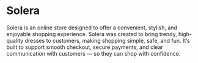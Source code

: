 # Solera
Solera is an online store designed to offer a convenient, stylish, and enjoyable shopping experience. Solera was created to bring trendy, high-quality dresses to customers, making shopping simple, safe, and fun. It’s built to support smooth checkout, secure payments, and clear communication with customers — so they can shop with confidence.

